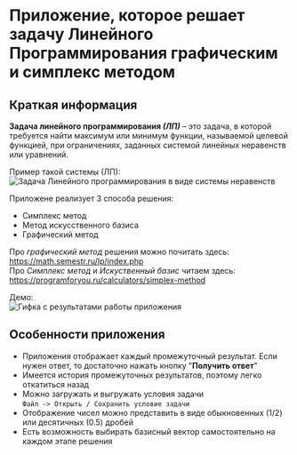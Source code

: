 # Приложение, которое решает задачу Линейного Программирования графическим и симплекс методом
## Краткая информация
**Задача линейного программирования _(ЛП)_** – это задача, в которой требуется найти максимум или минимум функции,
называемой целевой функцией, при ограничениях, заданных системой линейных неравенств или уравнений.

Пример такой системы (ЛП):  
![Задача Линейного программирования в виде системы неравенств](../assets/assets/linear-prog.png?raw=true)

Приложене реализует 3 способа решения:
- Симплекс метод
- Метод искусственного базиса
- Графический метод

Про _графический метод_ решения можно почитать здесь:  
https://math.semestr.ru/lp/index.php  
Про _Симплекс метод_ и _Искуственный базис_ читаем здесь:  
https://programforyou.ru/calculators/simplex-method

Демо:   
![Гифка с результатами работы приложения](../assets/assets/demo-work.gif?raw=true)

## Особенности приложения
- Приложения отображает каждый промежуточный результат. Если нужен ответ, то
  достаточно нажать кнопку "**Получить ответ**"
- Имеется история промежуточных результатов, поэтому легко откатиться назад  
- Можно загружать и выгружать условия задачи  
`Файл -> Открыть / Сохранить условие задачи`
- Отображение чисел можно представить в виде обыкновенных (1/2) или десятичных (0.5) дробей
- Есть возможность выбирать базисный вектор самостоятельно на каждом этапе решения
  